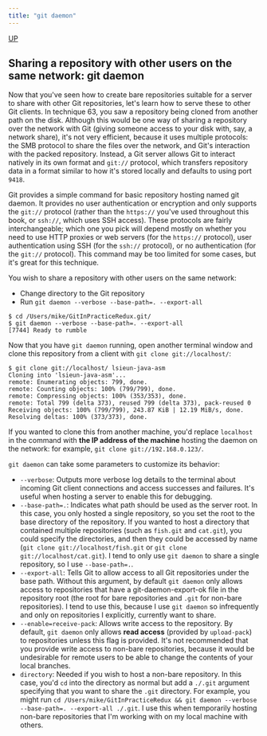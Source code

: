 ```yaml
---
title: "git daemon"
---
```


[UP](/git/git-index.html)


## Sharing a repository with other users on the same network: git daemon

Now that you've seen how to create bare repositories suitable for a server to share with other Git repositories,
let's learn how to serve these to other Git clients.
In technique 63, you saw a repository being cloned from another path on the disk.
Although this would be one way of sharing a repository over the network with Git
(giving someone access to your disk with, say, a network share), it's not very efficient,
because it uses multiple protocols: the SMB protocol to share the files over the network,
and Git's interaction with the packed repository.
Instead, a Git server allows Git to interact natively in its own format and `git://` protocol,
which transfers repository data in a format similar to how it's stored locally and defaults to using port `9418`.

Git provides a simple command for basic repository hosting named git daemon.
It provides no user authentication or encryption and only supports the `git://` protocol
(rather than the `https://` you've used throughout this book, or `ssh://`, which uses SSH access).
These protocols are fairly interchangeable; which one you pick will depend mostly on
whether you need to use HTTP proxies or web servers (for the `https://` protocol),
user authentication using SSH (for the `ssh://` protocol),
or no authentication (for the `git://` protocol).
This command may be too limited for some cases, but it's great for this technique.

You wish to share a repository with other users on the same network:

- Change directory to the Git repository
- Run `git daemon --verbose --base-path=. --export-all`

```text
$ cd /Users/mike/GitInPracticeRedux.git/
$ git daemon --verbose --base-path=. --export-all
[7744] Ready to rumble
```

Now that you have `git daemon` running,
open another terminal window and clone this repository from a client with `git clone git://localhost/`:

```text
$ git clone git://localhost/ lsieun-java-asm
Cloning into 'lsieun-java-asm'...
remote: Enumerating objects: 799, done.
remote: Counting objects: 100% (799/799), done.
remote: Compressing objects: 100% (353/353), done.
remote: Total 799 (delta 373), reused 799 (delta 373), pack-reused 0
Receiving objects: 100% (799/799), 243.87 KiB | 12.19 MiB/s, done.
Resolving deltas: 100% (373/373), done.
```

If you wanted to clone this from another machine,
you'd replace `localhost` in the command with **the IP address of the machine** hosting the daemon on the network:
for example, `git clone git://192.168.0.123/`.

`git daemon` can take some parameters to customize its behavior:

- `--verbose`: Outputs more verbose log details to the terminal
  about incoming Git client connections and access successes and failures.
  It's useful when hosting a server to enable this for debugging.
- `--base-path=.`: Indicates what path should be used as the server root.
  In this case, you only hosted a single repository, so you set the root to the base directory of the repository.
  If you wanted to host a directory that contained multiple repositories (such as `fish.git` and `cat.git`),
  you could specify the directories, and then they could be accessed by name
  (`git clone git://localhost/fish.git` or `git clone git://localhost/cat.git`).
  I tend to only use `git daemon` to share a single repository, so I use `--base-path=.`.
- `--export-all`: Tells Git to allow access to all Git repositories under the base path.
  Without this argument, by default `git daemon` only allows access to repositories
  that have a git-daemon-export-ok file in the repository root
  (the root for bare repositories and `.git` for non-bare repositories).
  I tend to use this, because I use `git daemon` so infrequently and only on repositories I explicitly, currently want to share. 
- `--enable=receive-pack`: Allows write access to the repository.
  By default, `git daemon` only allows **read access**  (provided by `upload-pack`) to repositories unless this flag is provided.
  It's not recommended that you provide write access to non-bare repositories,
  because it would be undesirable for remote users to be able to change the contents of your local branches.
- `directory`: Needed if you wish to host a non-bare repository.
  In this case, you'd `cd` into the directory as normal but add a `./.git` argument specifying
  that you want to share the `.git` directory.
  For example, you might run `cd /Users/mike/GitInPracticeRedux && git daemon --verbose --base-path=. --export-all ./.git`.
  I use this when temporarily hosting non-bare repositories that I'm working with on my local machine with others.

